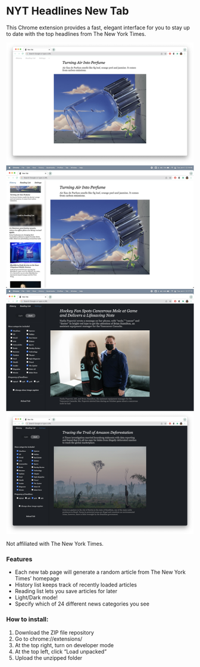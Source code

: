 # NYT Headlines New Tab

This Chrome extension provides a fast, elegant interface for you to stay up to date with the top headlines from The New York Times.

![1](images/1.png)
![2](images/2.png)
![3](images/3.png)
![4](images/4.png)

Not affiliated with The New York Times.

### Features

-   Each new tab page will generate a random article from The New York Times’ homepage
-   History list keeps track of recently loaded articles
-   Reading list lets you save articles for later
-   Light/Dark mode!
-   Specify which of 24 different news categories you see

### How to install:

1. Download the ZIP file repository
2. Go to chrome://extensions/
3. At the top right, turn on developer mode
4. At the top left, click “Load unpacked”
5. Upload the unzipped folder

